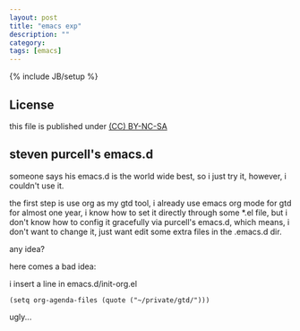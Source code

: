 ```yaml
---
layout: post
title: "emacs exp"
description: ""
category: 
tags: [emacs]
---
```

{% include JB/setup %}
## License
this file is published under [(CC) BY-NC-SA](http://creativecommons.org/licenses/by-nc-sa/3.0/)

## steven purcell's emacs.d
someone says his emacs.d is the world wide best, so i just try it, however, i couldn't use it.

the first step is use org as my gtd tool, i already use emacs org mode for gtd for almost one year, i know how to set it directly through some *.el file, but i don't know how to config it gracefully via purcell's emacs.d, which means, i don't want to change it, just want edit some extra files in the .emacs.d dir.

any idea?

here comes a bad idea:

i insert a line in emacs.d/init-org.el

    (setq org-agenda-files (quote ("~/private/gtd/")))

ugly...
